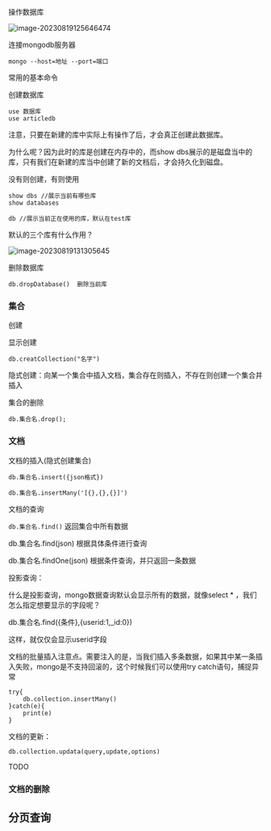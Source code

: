 操作数据库

![image-20230819125646474](https://2290653824-github-io.oss-cn-hangzhou.aliyuncs.com/image-20230819125646474.png)

连接mongodb服务器

```shell
mongo --host=地址 --port=端口
```



常用的基本命令

创建数据库

```
use 数据库
use articledb
```

注意，只要在新建的库中实际上有操作了后，才会真正创建此数据库。

为什么呢？因为此时的库是创建在内存中的，而show dbs展示的是磁盘当中的库，只有我们在新建的库当中创建了新的文档后，才会持久化到磁盘。



没有则创建，有则使用

```shell
show dbs //展示当前有哪些库
show databases

db //展示当前正在使用的库，默认在test库
```

默认的三个库有什么作用？

![image-20230819131305645](https://2290653824-github-io.oss-cn-hangzhou.aliyuncs.com/image-20230819131305645.png)

删除数据库

```shell
db.dropDatabase()  删除当前库 
```





### 集合

创建

显示创建

`db.creatCollection("名字")`



隐式创建：向某一个集合中插入文档，集合存在则插入，不存在则创建一个集合并插入



集合的删除

`db.集合名.drop();`



### 文档

文档的插入(隐式创建集合)

`db.集合名.insert({json格式})`



`db.集合名.insertMany('[{},{},{}]')`



文档的查询

`db.集合名.find()`  返回集合中所有数据



db.集合名.find(json) 根据具体条件进行查询



db.集合名.findOne(json) 根据条件查询，并只返回一条数据



投影查询：

什么是投影查询，mongo数据查询默认会显示所有的数据，就像select * ，我们怎么指定想要显示的字段呢？

db.集合名.find({条件},{userid:1,_id:0})

这样，就仅仅会显示userid字段



文档的批量插入注意点。需要注入的是，当我们插入多条数据，如果其中某一条插入失败，mongo是不支持回滚的，这个时候我们可以使用try catch语句，捕捉异常

```shell
try{
	db.collection.insertMany()
}catch(e){
	print(e)
}
```





文档的更新：

`db.collection.updata(query,update,options)`

TODO





### 文档的删除







## 分页查询



